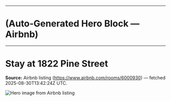 
---
# (Auto‑Generated Hero Block — Airbnb)
---

# Stay at 1822 Pine Street

**Source:** Airbnb listing (https://www.airbnb.com/rooms/6000930) — fetched 2025-08-30T13:42:24Z UTC.

![Hero image from Airbnb listing](1822-pine/images/web/airbnb/airbnb_00.jpg)